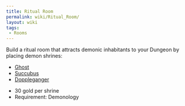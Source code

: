 ```yaml
---
title: Ritual Room
permalink: wiki/Ritual_Room/
layout: wiki
tags:
 - Rooms
---
```


Build a ritual room that attracts demonic inhabitants to your Dungeon by
placing demon shrines:

-   [Ghost](/wiki/Ghost "wikilink")
-   [Succubus](/wiki/Succubus "wikilink")
-   [Doppleganger](/wiki/Doppleganger "wikilink")

<!-- -->

-   30 gold per shrine
-   Requirement: Demonology

